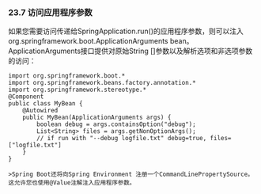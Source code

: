 ### 23.7 访问应用程序参数

如果您需要访问传递给SpringApplication.run()的应用程序参数，则可以注入org.springframework.boot.ApplicationArguments bean。 ApplicationArguments接口提供对原始String []参数以及解析选项和非选项参数的访问：

```
import org.springframework.boot.*
import org.springframework.beans.factory.annotation.*
import org.springframework.stereotype.*
@Component
public class MyBean {
    @Autowired
    public MyBean(ApplicationArguments args) {
        boolean debug = args.containsOption("debug");
        List<String> files = args.getNonOptionArgs();
        // if run with "--debug logfile.txt" debug=true, files=["logfile.txt"]
    }
}
```

    >Spring Boot还将向Spring Environment 注册一个CommandLinePropertySource。 这允许您也使用@Value注解注入应用程序参数。